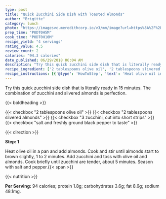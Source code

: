 ```yaml
---
type: post
title: "Quick Zucchini Side Dish with Toasted Almonds"
author: "Brigitte"
category: lunch
photo: "https://imagesvc.meredithcorp.io/v3/mm/image?url=https%3A%2F%2Fimages.media-allrecipes.com%2Fuserphotos%2F5589787.jpg"
prep_time: "P0DT0H5M"
cook_time: "P0DT0H10M"
recipe_yield: "4 servings"
rating_value: 4.5
review_count: 2
calories: "94.3 calories"
date_published: 06/29/2018 06:04 AM
description: "Try this quick zucchini side dish that is literally ready in 15 minutes. The combination of zucchini and slivered almonds is perfection."
recipe_ingredient: ['2 tablespoons olive oil', '2 tablespoons slivered almonds', '3 zucchini, cut into short strips', 'salt and freshly ground black pepper to taste']
recipe_instructions: [{'@type': 'HowToStep', 'text': 'Heat olive oil in a pan and add almonds. Cook and stir until almonds start to brown slightly, 1 to 2 minutes. Add zucchini and toss with olive oil and almonds. Cook briefly until zucchini are tender, about 5 minutes. Season with salt and pepper.\n'}]
---
```


Try this quick zucchini side dish that is literally ready in 15 minutes. The combination of zucchini and slivered almonds is perfection. 

{{< boldheading >}}

{{< checkbox "2 tablespoons olive oil" >}}
{{< checkbox "2 tablespoons slivered almonds" >}}
{{< checkbox "3  zucchini, cut into short strips" >}}
{{< checkbox "salt and freshly ground black pepper to taste" >}}


{{< direction >}}

**Step: 1**

Heat olive oil in a pan and add almonds. Cook and stir until almonds start to brown slightly, 1 to 2 minutes. Add zucchini and toss with olive oil and almonds. Cook briefly until zucchini are tender, about 5 minutes. Season with salt and pepper.{{< span >}}

{{< nutrition >}}

**Per Serving:** 94 calories; protein 1.8g; carbohydrates 3.6g; fat 8.6g; sodium 48.1mg.